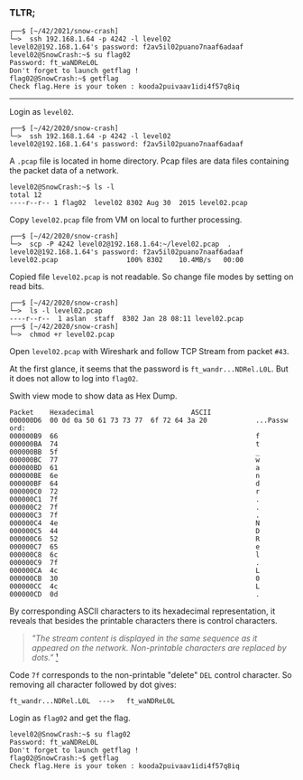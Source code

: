 ### TLTR;
```shell
┌──$ [~/42/2021/snow-crash]
└─>  ssh 192.168.1.64 -p 4242 -l level02
level02@192.168.1.64's password: f2av5il02puano7naaf6adaaf
level02@SnowCrash:~$ su flag02
Password: ft_waNDReL0L
Don't forget to launch getflag !
flag02@SnowCrash:~$ getflag
Check flag.Here is your token : kooda2puivaav1idi4f57q8iq
```
***
Login as `level02`.
```shell
┌──$ [~/42/2020/snow-crash]
└─>  ssh 192.168.1.64 -p 4242 -l level02
level02@192.168.1.64's password: f2av5il02puano7naaf6adaaf
```
A `.pcap` file is located in home directory.
Pcap files are data files containing the packet data of a network.
```shell
level02@SnowCrash:~$ ls -l
total 12
----r--r-- 1 flag02  level02 8302 Aug 30  2015 level02.pcap
```
Copy `level02.pcap` file from VM on local to further processing.
```shell
┌──$ [~/42/2020/snow-crash]
└─>  scp -P 4242 level02@192.168.1.64:~/level02.pcap  .
level02@192.168.1.64's password: f2av5il02puano7naaf6adaaf
level02.pcap                 100% 8302    10.4MB/s   00:00
```
Copied file `level02.pcap` is not readable. So change file modes by setting on read bits.
```shell
┌──$ [~/42/2020/snow-crash]
└─>  ls -l level02.pcap
----r--r--  1 aslan  staff  8302 Jan 28 08:11 level02.pcap 
┌──$ [~/42/2020/snow-crash]
└─>  chmod +r level02.pcap
```
Open `level02.pcap` with Wireshark and follow TCP Stream from packet `#43`.

At the first glance, it seems that the password is `ft_wandr...NDRel.L0L`. But it does not allow to log into `flag02`.

Swith view mode to show data as Hex Dump.
```
Packet	  Hexadecimal					     ASCII
000000D6  00 0d 0a 50 61 73 73 77  6f 72 64 3a 20            ...Passw ord: 
000000B9  66                                                 f
000000BA  74                                                 t
000000BB  5f                                                 _
000000BC  77                                                 w
000000BD  61                                                 a
000000BE  6e                                                 n
000000BF  64                                                 d
000000C0  72                                                 r
000000C1  7f                                                 .
000000C2  7f                                                 .
000000C3  7f                                                 .
000000C4  4e                                                 N
000000C5  44                                                 D
000000C6  52                                                 R
000000C7  65                                                 e
000000C8  6c                                                 l
000000C9  7f                                                 .
000000CA  4c                                                 L
000000CB  30                                                 0
000000CC  4c                                                 L
000000CD  0d                                                 .
```

By corresponding ASCII characters to its hexadecimal representation, it reveals that besides the printable characters there is control characters.
> _"The stream content is displayed in the same sequence as it appeared on the network. Non-printable characters are replaced by dots."_ [¹](https://www.wireshark.org/docs/wsug_html_chunked/ChAdvFollowStreamSection.html)

Code `7f` corresponds to the non-printable "delete" `DEL` control character.
So removing all character followed by dot gives:

```ft_wandr...NDRel.L0L  --->   ft_waNDReL0L```

Login as `flag02` and get the flag.
```shell
level02@SnowCrash:~$ su flag02
Password: ft_waNDReL0L
Don't forget to launch getflag !
flag02@SnowCrash:~$ getflag
Check flag.Here is your token : kooda2puivaav1idi4f57q8iq
```
